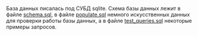 База данных писалась под СУБД sqlite.
Схема базы данных лежит в файле [schema.sql](schema.sql),
в файле [populate.sql](populate.sql) немного искусственных данных для проверки
работы базы данных, а в файле [test_queries.sql](test_queries.sql) некоторые
примеры запросов.
